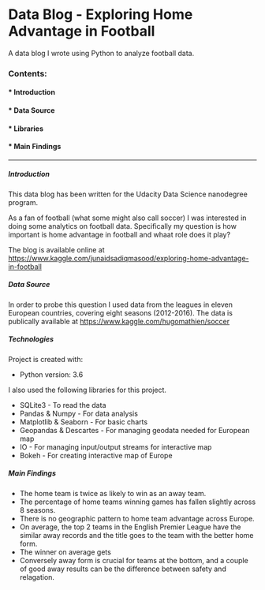 # Data Blog - Exploring Home Advantage in Football

A data blog I wrote using Python to analyze football data.

### Contents:

#### * Introduction
#### * Data Source
#### * Libraries
#### * Main Findings

-----------------------------------------------------------------------------------------------------------------------


##### Introduction

This data blog has been written for the Udacity Data Science nanodegree program.

As a fan of football (what some might also call soccer) I was interested in doing some analytics on football data. Specifically my question is how important is home advantage in football and whaat role does it play?

The blog is available online at https://www.kaggle.com/junaidsadiqmasood/exploring-home-advantage-in-football


##### Data Source

In order to probe this question I used data from the leagues in eleven European countries, covering eight seasons (2012-2016).
The data is publically available at https://www.kaggle.com/hugomathien/soccer


##### Technologies

Project is created with:
* Python version: 3.6

I also used the following libraries for this project.

* SQLite3 - To read the data
* Pandas & Numpy - For data analysis
* Matplotlib & Seaborn - For basic charts
* Geopandas & Descartes - For managing geodata needed for European map
* IO - For managing input/output streams for interactive map
* Bokeh - For creating interactive map of Europe

##### Main Findings

* The home team is twice as likely to win as an away team.
* The percentage of home teams winning games has fallen slightly across 8 seasons.
* There is no geographic pattern to home team advantage across Europe.
* On average, the top 2 teams in the English Premier League have the similar away records and the title goes to the team with the better home form.
* The winner on average gets 
* Conversely away form is crucial for teams at the bottom, and a couple of good away results can be the difference between safety and relagation.
